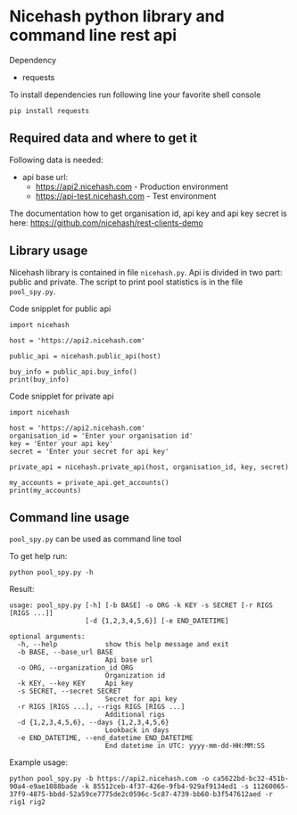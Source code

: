 # Nicehash python library and command line rest api

Dependency
* requests

To install dependencies run following line your favorite shell console

    pip install requests
    
    
## Required data and where to get it
Following data is needed:
* api base url: 
    * https://api2.nicehash.com - Production environment
    * https://api-test.nicehash.com - Test environment
    
The documentation how to get organisation id, api key and api key secret is here:
https://github.com/nicehash/rest-clients-demo

## Library usage
Nicehash library is contained in file `nicehash.py`. Api is divided in two part: public and private.
The script to print pool statistics is in the file `pool_spy.py`.

Code snipplet for public api

    import nicehash
    
    host = 'https://api2.nicehash.com'
    
    public_api = nicehash.public_api(host)
    
    buy_info = public_api.buy_info()
    print(buy_info)
  
    
Code snipplet for private api
    
    import nicehash
    
    host = 'https://api2.nicehash.com'
    organisation_id = 'Enter your organisation id'
    key = 'Enter your api key'
    secret = 'Enter your secret for api key' 
    
    private_api = nicehash.private_api(host, organisation_id, key, secret)
    
    my_accounts = private_api.get_accounts()
    print(my_accounts)

## Command line usage
`pool_spy.py` can be used as command line tool

To get help run:

    python pool_spy.py -h
    
Result:
    
    usage: pool_spy.py [-h] [-b BASE] -o ORG -k KEY -s SECRET [-r RIGS [RIGS ...]]
                       [-d {1,2,3,4,5,6}] [-e END_DATETIME]
    
    optional arguments:
      -h, --help            show this help message and exit
      -b BASE, --base_url BASE
                            Api base url
      -o ORG, --organization_id ORG
                            Organization id
      -k KEY, --key KEY     Api key
      -s SECRET, --secret SECRET
                            Secret for api key
      -r RIGS [RIGS ...], --rigs RIGS [RIGS ...]
                            Additional rigs
      -d {1,2,3,4,5,6}, --days {1,2,3,4,5,6}
                            Lookback in days
      -e END_DATETIME, --end_datetime END_DATETIME
                            End datetime in UTC: yyyy-mm-dd-HH:MM:SS



Example usage:

    python pool_spy.py -b https://api2.nicehash.com -o ca5622bd-bc32-451b-90a4-e9ae1088bade -k 85512ceb-4f37-426e-9fb4-929af9134ed1 -s 11260065-37f9-4875-bbdd-52a59ce7775de2c0596c-5c87-4739-bb60-b3f547612aed -r rig1 rig2
    
    
    
